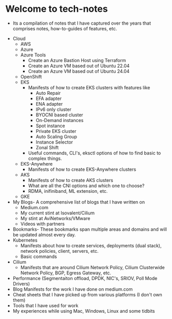 # Welcome to tech-notes

- Its a compilation of notes that I have captured over the years that comprises notes, how-to-guides of features, etc.
* Cloud
    - AWS
    - Azure
    - Azure Tools
        - Create an Azure Bastion Host using Terraform
        - Create an Azure VM based out of Ubuntu 22.04
        - Create an Azure VM based out of Ubuntu 24.04
    - OpenShift
    - EKS
        - Manifests of how to create EKS clusters with features like
            - Auto Repair
            - EFA adapter
            - ENA adapter
            - IPv6 only cluster
            - BYOCNI based cluster
            - On-Demand instances
            - Spot instance
            - Private EKS cluster
            - Auto Scaling Group
            - Instance Selector
            - Zonal Shift
        - Useful commands, CLI's, eksctl options of how to find basic to complex things.
    - EKS-Anywhere
        - Manifests of how to create EKS-Anywhere clusters
    - AKS
        - Manifests of how to create AKS clusters
        - What are all the CNI options and which one to choose?
        - RDMA, inifiniband, ML extension, etc.
    - GKE
* My Blogs- A comprehensive list of blogs that I have written on
    - Medium.com
    - My current stint at Isovalent/Cilium
    - My stint at AviNetworks/VMware
    - Videos with partners
* Bookmarks- These bookmarks span multiple areas and domains and will be updated almost every day.
* Kubernetes
    - Manifests about how to create services, deployments (dual stack), network policies, client, servers, etc.
    - Basic commands
* Cilium
    - Manifests that are around Cilium Network Policy, Cilium Clusterwide Network Policy, BGP, Egress Gateway, etc.
* Performance (Segmentaiton offload, DPDK, NIC's, SRIOV, Poll Mode Drivers)
* Blog Manifests for the work I have done on medium.com
* Cheat sheets that I have picked up from various platforms (I don't own them)
* Tools that I have used for work
* My experiences while using Mac, Windows, Linux and some tidbits 